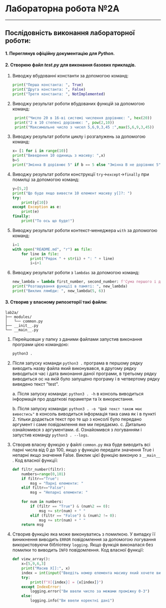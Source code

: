# **Лабораторна робота №2А**
---
## Послідовність виконання лабораторної роботи:
#### 1. Переглянув офіційну документацію для ***Python***.
#### 2. Створюю файл ***test.py*** для виконання базових прикладів.
1. Виводжу вбудованні константи за допомогою команд:

    ```python
    print("Перша константа: ", True)
    print("Друга константа: ", False)
    print("Третя константа: ", NotImplemented)
    ```
1. Виводжу результат роботи вбудованих функцій за допомогою команд:
   ```python
    print("Число 20 в 16-ві системі числення дорівнює: ", hex(20))
    print("2 в 10 степені дорівнює: ", pow(2,10))
    print("Максимальне число з чисел 5,6,9,3,45 :",max(5,6,9,3,45))
    ```
1. Виводжу результат роботи циклу і розгалужень за допомогою команд:
    ```python
    x= [1 for i in range(10)]
    print("Виведення 10 одиниць з масиву: ",x)
    b=5
    print("Змінна B дорівнює 5" if b == 5 else "Змінна B не дорівнює 5")
    ```
1. Виводжу результат роботи конструкції `try`->`except`->`finally` при помилці за допомогою команд:
    ```python
    y=[5,2]
    print("Що буде якщо вивести 10 елемент масиву y[]?: ")
    try:
        print(y[10])
    except Exception as e:
        print(e)
    finally:
        print("То ось що буде!")
    ```
1. Виводжу результат роботи контекст-менеджера `with` за допомогою команд:
    ```python
    i=1
    with open("README.md", "r") as file:
        for line in file:
            print("Рядок " + str(i) + ": " + line)
            i=i+1
    ```
1. Виводжу результат роботи з `lambdas` за допомогою команд:
    ```python
    new_lambda = lambda first_number, second_number: f'Сума першого і другого числа дорівнює {first_number + second_number}'
    print("Розташування функції в памяті: ", new_lambda)
    print("Виклик лямбди: ", new_lambda(5, 6))
    ```
#### 3. Створив у власному рипозеторії такі файли:
   ```text
   lab2a/
   ├── modules/
   │   └── common.py
   ├── __init__.py
   └── __main__.py
   ```
1. Перейшовши у папку з даними файлами запустив виконання програми цією командою:

    ```sh
    python3 .
    ```
1. Після запуску команди `python3 .` програма в першому рядку виводить назву файла який виконувався, в другому рядку виводиться час і дата виконання даної програми, в третьому рядку виводиться ос на якій було запущено програму і в четвертому рядку виведено текст "test".

    a. Після запуску команди: `python3 . -h` в консоль виводиться інформація про додаткові параметри та їх використання.
  
    b. Після запуску команди: `python3 . -o "Цей текст також має вивестись"` в консоль виводиться інформація така сама як і в пункті 2. тільки додається текст про те що з консолї було передано аргумент і саме повідомлення яке ми передаємо.
    c. Дитально ознайомився з аргументами.
    d. Ознайомився з логуванням і запустив команду `python3 . --logs`.
    
1. Створив власну функцію у файлі `common.py` яка буде виводить всі парні числа від 0 до 100,  якщо у функцію передати значення True і непарні якщо значення False. Виклик цієї функцію виконую з `__main__` .
Код власної функції:
    ```python
    def filtr_number(filtr):
        numbers=range(0,101)
        if filtr=="True":
    	    msg = "Парні елементи: " 
        elif filtr=="False":
    	    msg = "Непарні елементи: "
    	    
        for num in numbers:
        	if (filtr == "True") & (num%2 == 0):
        	    msg += str(num) + " "
        	elif (filtr == "False") & (num%2 != 0):
        	    msg += str(num) + " "
        return msg
    ```
  
1. Створив функцію яка може виконуватись з помилкою. У випадку її виникнення виводить `ERROR` повідомлення за допомогою логування використовуючи бібліотеку `logging`. Якщо функція виконалася без помилки то виводить `INFO` повідомлення.
Код власної функції:
    ```python
    def view_array():
        x=[5,9,6,3]
        print("Масив X[]:", x)
        index = int(input("Введіть номер елемента масиву який хочете вивести: "))
        try:
        	print(f"X[{index}] = {x[index]}")
        except IndexError:
            logging.error("Ви ввели число за межами проміжку 0-3")
        else:
        	logging.info("Ви ввели коректні дані")
    ```
    
    
